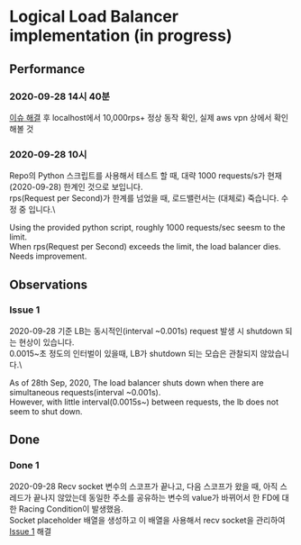 # Logical Load Balancer implementation (in progress)

## Performance
### 2020-09-28 14시 40분
[이슈 해결](#done-1) 후 localhost에서 10,000rps+ 정상 동작 확인, 실제 aws vpn 상에서 확인해볼 것

### 2020-09-28 10시
Repo의 Python 스크립트를 사용해서 테스트 할 때, 대략 1000 requests/s가 현재(2020-09-28) 한계인 것으로 보입니다.\
rps(Request per Second)가 한계를 넘었을 때, 로드밸런서는 (대체로) 죽습니다. 수정 중 입니다.\

Using the provided python script, roughly 1000 requests/sec seesm to the limit.\
When rps(Request per Second) exceeds the limit, the load balancer dies. Needs improvement.

## Observations
### Issue 1
2020-09-28 기준 LB는 동시적인(interval ~0.001s) request 발생 시 shutdown 되는 현상이 있습니다.\
0.0015~초 정도의 인터벌이 있을때, LB가 shutdown 되는 모습은 관찰되지 않았습니다.\

As of 28th Sep, 2020, The load balancer shuts down when there are simultaneous requests(interval ~0.001s).\
However, with little interval(0.0015s~) between requests, the lb does not seem to shut down.

## Done
### Done 1
2020-09-28 Recv socket 변수의 스코프가 끝나고, 다음 스코프가 왔을 때, 아직 스레드가 끝나지 않았는데 동일한 주소를 공유하는 변수의 value가 바뀌어서 한 FD에 대한 Racing Condition이 발생했음.\
Socket placeholder 배열을 생성하고 이 배열을 사용해서 recv socket을 관리하여 [Issue 1](#issue-1) 해결
 
